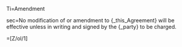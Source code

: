 Ti=Amendment

sec=No modification of or amendment to {_this_Agreement} will be effective unless in writing and signed by the {_party} to be charged.

=[Z/ol/1]
